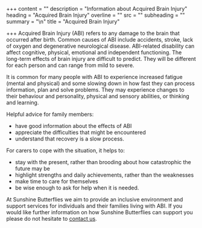 +++
content = ""
description = "Information about Acquired Brain Injury"
heading = "Acquired Brain Injury"
overline = ""
src = ""
subheading = ""
summary = "\n"
title = "Acquired Brain Injury"

+++
Acquired Brain Injury (ABI) refers to any damage to the brain that occurred after birth. Common causes of ABI include accidents, stroke, lack of oxygen and degenerative neurological disease. ABI-related disability can affect cognitive, physical, emotional and independent functioning. The long-term effects of brain injury are difficult to predict. They will be different for each person and can range from mild to severe.

It is common for many people with ABI to experience increased fatigue (mental and physical) and some slowing down in how fast they can process information, plan and solve problems. They may experience changes to their behaviour and personality, physical and sensory abilities, or thinking and learning.

Helpful advice for family members:

* have good information about the effects of ABI
* appreciate the difficulties that might be encountered
* understand that recovery is a slow process.

For carers to cope with the situation, it helps to:

* stay with the present, rather than brooding about how catastrophic the future may be
* highlight strengths and daily achievements, rather than the weaknesses
* make time to care for themselves
* be wise enough to ask for help when it is needed.

At Sunshine Butterflies we aim to provide an inclusive environment and support services for individuals and their families living with ABI. If you would like further information on how Sunshine Butterflies can support you please do not hesitate to [contact us](https://www.sunshinebutterflies.com.au/contact).